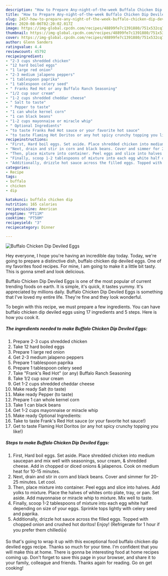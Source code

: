 ```yaml
---
description: "How to Prepare Any-night-of-the-week Buffalo Chicken Dip Deviled Eggs"
title: "How to Prepare Any-night-of-the-week Buffalo Chicken Dip Deviled Eggs"
slug: 2457-how-to-prepare-any-night-of-the-week-buffalo-chicken-dip-deviled-eggs
date: 2020-08-06T02:20:02.017Z
image: https://img-global.cpcdn.com/recipes/48899fe7c1391880/751x532cq70/buffalo-chicken-dip-deviled-eggs-recipe-main-photo.jpg
thumbnail: https://img-global.cpcdn.com/recipes/48899fe7c1391880/751x532cq70/buffalo-chicken-dip-deviled-eggs-recipe-main-photo.jpg
cover: https://img-global.cpcdn.com/recipes/48899fe7c1391880/751x532cq70/buffalo-chicken-dip-deviled-eggs-recipe-main-photo.jpg
author: Glenn Sanders
ratingvalue: 4.4
reviewcount: 45792
recipeingredient:
- "2-3 cups shredded chicken"
- "12 hard boiled eggs"
- "1 large red onion"
- "2-3 medium jalapeno peppers"
- "1 tablespoon paprika"
- "1 tablespoon celery seed"
- " Franks Red Hot or any Buffalo Ranch Seasoning"
- "1/2 cup sour cream"
- "1-2 cups shredded cheddar cheese"
- " Salt to taste"
- " Pepper to taste"
- "1 can whole kernel corn"
- "1 can black beans"
- "1-2 cups mayonnaise or miracle whip"
- " Optional Ingredients"
- "to taste Franks Red Hot sauce or your favorite hot sauce"
- "to taste Flaming Hot Doritos or any hot spicy crunchy topping you like"
recipeinstructions:
- "First, Hard boil eggs. Set aside. Place shredded chicken into medium saucepan and mix well with seasonings, sour cream, &amp; shredded cheese. Add in chopped or diced onions &amp; jalapenos. Cook on medium heat for 10-15 minutes."
- "Next, drain and stir in corn and black beans. Cover and simmer for 20-25 minutes. Let cool."
- "Then, place mixture into container. Peel eggs and slice into halves. Add yolks to mixture. Place the halves of whites onto plate, tray, or pan. Set aside. Add mayonnaise or miracle whip to mixture. Mix well to taste."
- "Finally, scoop 1-2 tablespoons of mixture into each egg white half depending on size of your eggs. Sprinkle tops lightly with celery seed and paprika."
- "Additionally, drizzle hot sauce across the filled eggs. Topped with chopped onion and crushed hot doritos! Enjoy! (Refrigerate for 1 hour if you prefer them chilled👍)"
categories:
- Recipe
tags:
- buffalo
- chicken
- dip

katakunci: buffalo chicken dip 
nutrition: 165 calories
recipecuisine: American
preptime: "PT11M"
cooktime: "PT50M"
recipeyield: "3"
recipecategory: Dinner

---
```



![Buffalo Chicken Dip Deviled Eggs](https://img-global.cpcdn.com/recipes/48899fe7c1391880/751x532cq70/buffalo-chicken-dip-deviled-eggs-recipe-main-photo.jpg)

Hey everyone, I hope you're having an incredible day today. Today, we're going to prepare a distinctive dish, buffalo chicken dip deviled eggs. One of my favorites food recipes. For mine, I am going to make it a little bit tasty. This is gonna smell and look delicious.



Buffalo Chicken Dip Deviled Eggs is one of the most popular of current trending foods on earth. It is simple, it's quick, it tastes yummy. It's appreciated by millions daily. Buffalo Chicken Dip Deviled Eggs is something that I've loved my entire life. They're fine and they look wonderful.


To begin with this recipe, we must prepare a few ingredients. You can have buffalo chicken dip deviled eggs using 17 ingredients and 5 steps. Here is how you cook it.

<!--inarticleads1-->

##### The ingredients needed to make Buffalo Chicken Dip Deviled Eggs:

1. Prepare 2-3 cups shredded chicken
1. Take 12 hard boiled eggs
1. Prepare 1 large red onion
1. Get 2-3 medium jalapeno peppers
1. Prepare 1 tablespoon paprika
1. Prepare 1 tablespoon celery seed
1. Take  &#34;Frank&#39;s Red Hot&#34; (or any) Buffalo Ranch Seasoning
1. Take 1/2 cup sour cream
1. Get 1-2 cups shredded cheddar cheese
1. Make ready  Salt (to taste)
1. Make ready  Pepper (to taste)
1. Prepare 1 can whole kernel corn
1. Take 1 can black beans
1. Get 1-2 cups mayonnaise or miracle whip
1. Make ready  Optional Ingredients:
1. Take to taste Frank&#39;s Red Hot sauce (or your favorite hot sauce!)
1. Get to taste Flaming Hot Doritos (or any hot spicy crunchy topping you like!)




<!--inarticleads2-->

##### Steps to make Buffalo Chicken Dip Deviled Eggs:

1. First, Hard boil eggs. Set aside. Place shredded chicken into medium saucepan and mix well with seasonings, sour cream, &amp; shredded cheese. Add in chopped or diced onions &amp; jalapenos. Cook on medium heat for 10-15 minutes.
1. Next, drain and stir in corn and black beans. Cover and simmer for 20-25 minutes. Let cool.
1. Then, place mixture into container. Peel eggs and slice into halves. Add yolks to mixture. Place the halves of whites onto plate, tray, or pan. Set aside. Add mayonnaise or miracle whip to mixture. Mix well to taste.
1. Finally, scoop 1-2 tablespoons of mixture into each egg white half depending on size of your eggs. Sprinkle tops lightly with celery seed and paprika.
1. Additionally, drizzle hot sauce across the filled eggs. Topped with chopped onion and crushed hot doritos! Enjoy! (Refrigerate for 1 hour if you prefer them chilled👍)




So that's going to wrap it up with this exceptional food buffalo chicken dip deviled eggs recipe. Thanks so much for your time. I'm confident that you will make this at home. There is gonna be interesting food at home recipes coming up. Don't forget to save this page in your browser, and share it to your family, colleague and friends. Thanks again for reading. Go on get cooking!
